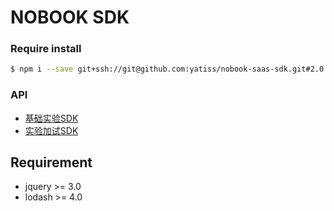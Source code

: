 # NOBOOK SDK
### Require install
```bash
$ npm i --save git+ssh://git@github.com:yatiss/nobook-saas-sdk.git#2.0.5
```

### API
* [基础实验SDK](nobook/lab/README.md)
* [实验加试SDK](nobook/additional/README.md)

## Requirement
* jquery >= 3.0
* lodash >= 4.0